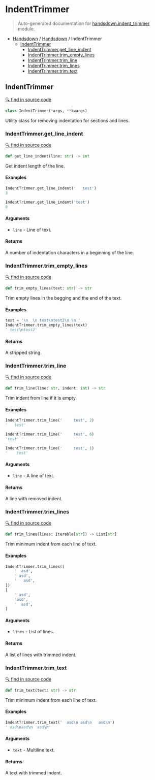 # IndentTrimmer

> Auto-generated documentation for [handsdown.indent_trimmer](../handsdown/indent_trimmer.py) module.

- [Handsdown](README.md#handsdown) / [Handsdown](handsdown_index.md#handsdown) / IndentTrimmer
  - [IndentTrimmer](#indenttrimmer)
    - [IndentTrimmer.get_line_indent](#indenttrimmerget_line_indent)
    - [IndentTrimmer.trim_empty_lines](#indenttrimmertrim_empty_lines)
    - [IndentTrimmer.trim_line](#indenttrimmertrim_line)
    - [IndentTrimmer.trim_lines](#indenttrimmertrim_lines)
    - [IndentTrimmer.trim_text](#indenttrimmertrim_text)

## IndentTrimmer

[🔍 find in source code](../handsdown/indent_trimmer.py#l7)

```python
class IndentTrimmer(*args, **kwargs)
```

Utility class for removing indentation for sections and lines.

### IndentTrimmer.get_line_indent

[🔍 find in source code](../handsdown/indent_trimmer.py#l112)

```python
def get_line_indent(line: str) -> int
```

Get indent length of the line.

#### Examples

```python
IndentTrimmer.get_line_indent('   test')
3

IndentTrimmer.get_line_indent('test')
0
```

#### Arguments

- `line` - Line of text.

#### Returns

A number of indentation characters in a beginning of the line.

### IndentTrimmer.trim_empty_lines

[🔍 find in source code](../handsdown/indent_trimmer.py#l12)

```python
def trim_empty_lines(text: str) -> str
```

Trim empty lines in the begging and the end of the text.

#### Examples

```python
text = '\n  \n test\ntest2\n \n '
IndentTrimmer.trim_empty_lines(text)
' test\ntest2'
```

#### Returns

A stripped string.

### IndentTrimmer.trim_line

[🔍 find in source code](../handsdown/indent_trimmer.py#l85)

```python
def trim_line(line: str, indent: int) -> str
```

Trim indent from line if it is empty.

#### Examples

```python
IndentTrimmer.trim_line('     test', 2)
'   test'

IndentTrimmer.trim_line('     test', 6)
'test'

IndentTrimmer.trim_line('     test', 1)
'    test'
```

#### Arguments

- `line` - A line of text.

#### Returns

A line with removed indent.

### IndentTrimmer.trim_lines

[🔍 find in source code](../handsdown/indent_trimmer.py#l53)

```python
def trim_lines(lines: Iterable[str]) -> List[str]
```

Trim minimum indent from each line of text.

#### Examples

```python
IndentTrimmer.trim_lines([
    '  asd',
    ' asd',
    '   asd',
])
[
    ' asd',
    'asd',
    '  asd',
]
```

#### Arguments

- `lines` - List of lines.

#### Returns

A list of lines with trimmed indent.

### IndentTrimmer.trim_text

[🔍 find in source code](../handsdown/indent_trimmer.py#l34)

```python
def trim_text(text: str) -> str
```

Trim minimum indent from each line of text.

#### Examples

```python
IndentTrimmer.trim_text('  asd\n asd\n   asd\n')
' asd\nasd\n  asd\n'
```

#### Arguments

- `text` - Multiline text.

#### Returns

A text with trimmed indent.
